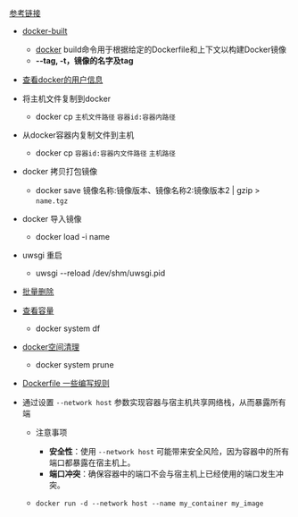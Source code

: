[参考链接](https://blog.csdn.net/weixin_43702146/article/details/120701988?spm=1001.2101.3001.6661.1&utm_medium=distribute.pc_relevant_t0.none-task-blog-2%7Edefault%7ECTRLIST%7Edefault-1-120701988-blog-125084872.pc_relevant_multi_platform_whitelistv1&depth_1-utm_source=distribute.pc_relevant_t0.none-task-blog-2%7Edefault%7ECTRLIST%7Edefault-1-120701988-blog-125084872.pc_relevant_multi_platform_whitelistv1&utm_relevant_index=1)





- [docker-built](https://blog.csdn.net/taiyangdao/article/details/71718805?ops_request_misc=%257B%2522request%255Fid%2522%253A%2522165690291116781685394246%2522%252C%2522scm%2522%253A%252220140713.130102334..%2522%257D&request_id=165690291116781685394246&biz_id=0&utm_medium=distribute.pc_search_result.none-task-blog-2~all~baidu_landing_v2~default-1-71718805-null-null.142^v30^pc_rank_34,185^v2^control&utm_term=docker+built+-t&spm=1018.2226.3001.4187)
  - [docker](https://so.csdn.net/so/search?q=docker&spm=1001.2101.3001.7020) build命令用于根据给定的Dockerfile和上下文以构建Docker镜像
  - **--tag, -t，镜像的名字及tag**

- [查看docker的用户信息](https://www.cnblogs.com/yinguohai/p/13520005.html)

- 将主机文件复制到docker
  - docker cp `主机文件路径` `容器id:容器内路径 `
- 从docker容器内复制文件到主机

  - docker cp `容器id:容器内文件路径` `主机路径`

- docker 拷贝打包镜像
  - docker save 镜像名称:镜像版本、镜像名称2:镜像版本2  |  gzip >  `name.tgz`
- docker 导入镜像
  - docker load -i name  
- uwsgi 重启
  - uwsgi --reload /dev/shm/uwsgi.pid 

- [批量删除](https://blog.csdn.net/WuLex/article/details/120257730?ops_request_misc=%257B%2522request%255Fid%2522%253A%2522166019016016781683955094%2522%252C%2522scm%2522%253A%252220140713.130102334..%2522%257D&request_id=166019016016781683955094&biz_id=0&utm_medium=distribute.pc_search_result.none-task-blog-2~all~sobaiduend~default-1-120257730-null-null.142^v40^pc_rank_34_2,185^v2^control&utm_term=docker%20%E6%89%B9%E9%87%8F%E5%88%A0%E9%99%A4%E5%AE%B9%E5%99%A8&spm=1018.2226.3001.4187)

- [查看容量](https://blog.csdn.net/weixin_43066097/article/details/116410785?ops_request_misc=%257B%2522request%255Fid%2522%253A%2522169512202816800227452653%2522%252C%2522scm%2522%253A%252220140713.130102334..%2522%257D&request_id=169512202816800227452653&biz_id=0&utm_medium=distribute.pc_search_result.none-task-blog-2~all~sobaiduend~default-2-116410785-null-null.142^v94^chatsearchT3_1&utm_term=docker%20%E5%8D%A0%E7%94%A8%E7%A9%BA%E9%97%B4%E8%BF%87%E5%A4%A7&spm=1018.2226.3001.4187)
  - docker system df
- [docker空间清理](https://blog.csdn.net/pushiqiang/article/details/105991522?ops_request_misc=%257B%2522request%255Fid%2522%253A%2522169512234016800197087025%2522%252C%2522scm%2522%253A%252220140713.130102334..%2522%257D&request_id=169512234016800197087025&biz_id=0&utm_medium=distribute.pc_search_result.none-task-blog-2~all~sobaiduend~default-4-105991522-null-null.142^v94^chatsearchT3_1&utm_term=Local%20Volumes&spm=1018.2226.3001.4187)
  - docker system prune 
- [Dockerfile 一些编写规则](https://blog.csdn.net/xcbeyond/article/details/124917942?ops_request_misc=%257B%2522request%255Fid%2522%253A%2522169512598716800225565363%2522%252C%2522scm%2522%253A%252220140713.130102334.pc%255Fall.%2522%257D&request_id=169512598716800225565363&biz_id=0&utm_medium=distribute.pc_search_result.none-task-blog-2~all~first_rank_ecpm_v1~rank_v31_ecpm-1-124917942-null-null.142^v94^chatsearchT3_1&utm_term=Dockerfile%20%E4%B9%8B%E4%B8%AD%20RUN%20%E8%B6%8A%E5%B0%91%E8%B6%8A%E5%A5%BD%E4%B9%88&spm=1018.2226.3001.4187)

- 通过设置 `--network host` 参数实现容器与宿主机共享网络栈，从而暴露所有端

  - 注意事项
    - **安全性**：使用 `--network host` 可能带来安全风险，因为容器中的所有端口都暴露在宿主机上。
    - **端口冲突**：确保容器中的端口不会与宿主机上已经使用的端口发生冲突。

  - `docker run -d --network host --name my_container my_image`